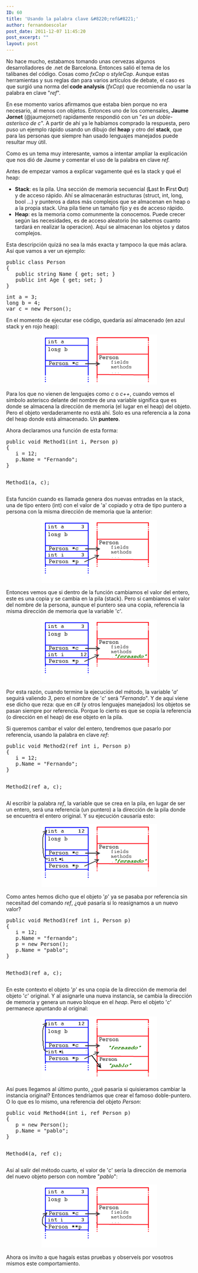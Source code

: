 ```yaml
---
ID: 60
title: 'Usando la palabra clave &#8220;ref&#8221;'
author: fernandoescolar
post_date: 2011-12-07 11:45:20
post_excerpt: ""
layout: post
---
```

<p>No hace mucho, estabamos tomando unas cervezas algunos desarrolladores de .net de Barcelona. Entonces sali&oacute; el tema de los talibanes del c&oacute;digo. Cosas como <em>fxCop</em> o <em>styleCop</em>. Aunque estas herramientas y sus reglas dan para varios art&iacute;culos de debate, el caso es que surgi&oacute; una norma del<strong> code analysis</strong> (<em>fxCop</em>) que recomienda no usar la palabra en clave "<em>ref</em>".</p>
<!--break-->
<p>En ese momento varios afirmamos que estaba bien porque no era necesario, al menos con objetos. Entonces uno de los comensales, <strong>Jaume Jornet</strong> (@jaumejornet) rapidamente respondi&oacute; con un "<em>es un doble-aster&iacute;sco de c</em>". A partir de ah&iacute; ya le hab&iacute;amos comprado la respuesta, pero puso un ejemplo r&aacute;pido usando un dibujo del <strong>heap</strong> y otro del <strong>stack</strong>, que para las personas que siempre han usado lenguajes manejados puede resultar muy &uacute;til.</p>
<p>Como es un tema muy interesante, vamos a intentar ampliar la explicaci&oacute;n que nos di&oacute; de Jaume y comentar el uso de la palabra en clave <em>ref.</em></p>
<p>Antes de empezar vamos a explicar vagamente qu&eacute; es la stack y qu&eacute; el heap:</p>
<ul>
<li><strong>Stack</strong>: es la pila. Una secci&oacute;n de memoria secuencial (<strong>L</strong>ast <strong>I</strong>n <strong>F</strong>irst<strong> O</strong>ut) y de acceso r&aacute;pido. Ah&iacute; se almacenar&aacute;n estructuras (struct, int, long, bool ...) y punteros a datos m&aacute;s complejos que se almacenan en heap o a la propia stack. Una pila tiene un tama&ntilde;o fijo y es de acceso r&aacute;pido.</li>
<li><strong>Heap</strong>: es la memoria como comunmente la conocemos. Puede crecer seg&uacute;n las necesidades, es de acceso aleatorio (no sabemos cuanto tardar&aacute; en realizar la operacion). Aqu&iacute; se almacenan los objetos y datos complejos.</li>
</ul>
<p>Esta descripci&oacute;n quiz&aacute; no sea la m&aacute;s exacta y tampoco la que m&aacute;s aclara. As&iacute; que vamos a ver un ejemplo:</p>
<pre class="brush: c#">public class Person
{
   public string Name { get; set; }
   public int Age { get; set; }
}</pre>
<pre class="brush: c#">int a = 3;
long b = 4;
var c = new Person();</pre>
<p>En el momento de ejecutar ese c&oacute;digo, quedar&iacute;a as&iacute; almacenado (en azul stack y en rojo heap):</p>
<center><img src="/public/uploads/2012/09/stack1.png" alt="" width="312" height="134" /></center>
<p>Para los que no vienen de lenguajes como <em>c</em> o <em>c++</em>, cuando vemos el s&iacute;mbolo asterisco delante del nombre de una variable significa que es donde se almacena la direcci&oacute;n de memoria (el lugar en el heap) del objeto. Pero el objeto verdaderamente no est&aacute; ah&iacute;. Solo es una referencia a la zona del heap donde est&aacute; almacenado. Un <strong>puntero</strong>.</p>
<p>Ahora declaramos una funci&oacute;n de esta forma:</p>
<pre class="brush: c#">public void Method1(int i, Person p)
{
   i = 12;
   p.Name = "Fernando";
}

Method1(a, c);</pre>
<p>Esta funci&oacute;n cuando es llamada genera dos nuevas entradas en la stack, una de tipo entero (int) con el valor de 'a' copiado y otra de tipo puntero a persona con la misma direcci&oacute;n de memoria que la anterior:</p>
<center><img src="/public/uploads/2012/09/stack2.png" alt="" width="312" height="170" /></center>
<p>Entonces vemos que si dentro de la funci&oacute;n cambiamos el valor del entero, este es una copia y se cambia en la pila (stack). Pero si cambiamos el valor del nombre de la persona, aunque el puntero sea una copia, referencia la misma direcci&oacute;n de memoria que la variable '<em>c</em>'.</p>
<center><img src="/public/uploads/2012/09/stack3.png" alt="" width="312" height="170" /></center>
<p>Por esta raz&oacute;n, cuando termine la ejecuci&oacute;n del m&eacute;todo, la variable '<em>a</em>' seguir&aacute; valiendo <em>3</em>, pero el nombre de '<em>c</em>' ser&aacute; "<em>Fernando</em>". Y de aqu&iacute; viene ese dicho que reza: que en c# (y otros lenguajes manejados) los objetos se pasan siempre por referencia. Porque lo cierto es que se copia la referencia (o direcci&oacute;n en el heap) de ese objeto en la pila.</p>
<p>Si queremos cambar el valor del entero, tendremos que pasarlo por referencia, usando la palabra en clave <em>ref</em>:</p>
<pre class="brush: c#">public void Method2(ref int i, Person p)
{
   i = 12;
   p.Name = "Fernando";
}

Method2(ref a, c);</pre>
<p>Al escribir la palabra <i>ref</i>, la variable que se crea en la pila, en lugar de ser un entero, ser&aacute; una referencia (un puntero) a la direcci&oacute;n de la pila donde se encuentra el entero original. Y su ejecuci&oacute;n causar&iacute;a esto:</p>
<center><img src="/public/uploads/2012/09/stack4.png" alt="" width="312" height="170" /></center>
<p>Como antes hemos dicho que el objeto '<em>p</em>' ya se pasaba por referencia sin necesitad del comando&nbsp;<em>ref</em>, &iquest;qu&eacute; pasar&iacute;a si lo reasignamos a un nuevo valor?</p>
<pre class="brush: c#">public void Method3(ref int i, Person p)
{
   i = 12;
   p.Name = "fernando";
   p = new Person();
   p.Name = "pablo";
}

Method3(ref a, c);</pre>
<p>En este contexto el objeto '<em>p</em>' es una copia de la direcci&oacute;n de memoria del objeto '<em>c</em>' original. Y al asignarle una nueva instancia, se cambia la direcci&oacute;n de memoria y genera un nuevo bloque en el <em>heap</em>. Pero el objeto '<em>c</em>' permanece apuntando al original:</p>
<center><img src="/public/uploads/2012/09/stack5.png" alt="" width="312" height="170" /></center>
<p>As&iacute; pues llegamos al &uacute;ltimo punto, &iquest;qu&eacute; pasar&iacute;a si quisieramos cambiar la instancia original? Entonces tendr&iacute;amos que crear el famoso doble-puntero. O lo que es lo mismo, una referencia del objeto <em>Person</em>:</p>
<pre class="brush: c#">public void Method4(int i, ref Person p)
{
   p = new Person();
   p.Name = "pablo";
}

Method4(a, ref c);</pre>
<p>As&iacute; al salir del m&eacute;todo cuarto, el valor de '<em>c</em>' ser&iacute;a la direcci&oacute;n de memoria del nuevo objeto person con nombre "<em>pablo</em>":</p>
<center><img src="/public/uploads/2012/09/stack6.png" alt="" width="312" height="170" /></center>
<p>Ahora os invito a que haga&iacute;s estas pruebas y observe&iacute;s por vosotros mismos este comportamiento.</p>